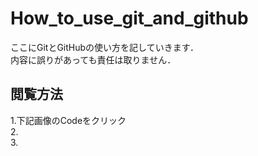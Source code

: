 # How_to_use_git_and_github
ここにGitとGitHubの使い方を記していきます．<br>
内容に誤りがあっても責任は取りません．
## 閲覧方法
1.下記画像のCodeをクリック<br>
2.<br>
3.<br>